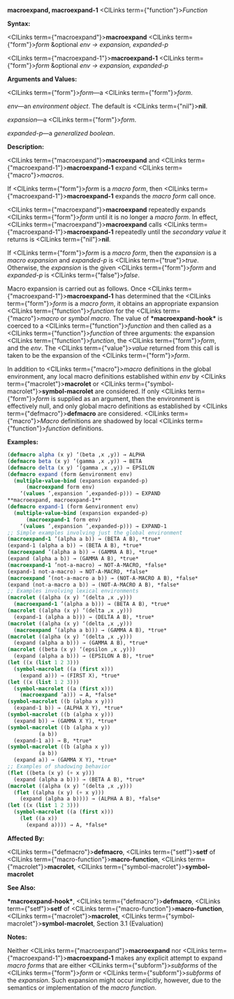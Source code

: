 **macroexpand, macroexpand-1** <ClLinks  term={"function"}><i>Function</i></ClLinks> 



**Syntax:** 



<ClLinks  term={"macroexpand"}><b>macroexpand</b></ClLinks> <ClLinks  term={"form"}><i>form</i></ClLinks> &amp;optional *env → expansion, expanded-p* 



<ClLinks  term={"macroexpand-1"}><b>macroexpand-1</b></ClLinks> <ClLinks  term={"form"}><i>form</i></ClLinks> &amp;optional *env → expansion, expanded-p* 



**Arguments and Values:** 



<ClLinks  term={"form"}><i>form</i></ClLinks>—a <ClLinks  term={"form"}><i>form</i></ClLinks>. 



*env*—an *environment object*. The default is <ClLinks  term={"nil"}><b>nil</b></ClLinks>. 



*expansion*—a <ClLinks  term={"form"}><i>form</i></ClLinks>. 



*expanded-p*—a *generalized boolean*. 



**Description:** 



<ClLinks  term={"macroexpand"}><b>macroexpand</b></ClLinks> and <ClLinks  term={"macroexpand-1"}><b>macroexpand-1</b></ClLinks> expand <ClLinks  term={"macro"}><i>macros</i></ClLinks>. 



If <ClLinks  term={"form"}><i>form</i></ClLinks> is a *macro form*, then <ClLinks  term={"macroexpand-1"}><b>macroexpand-1</b></ClLinks> expands the *macro form* call once. 



<ClLinks  term={"macroexpand"}><b>macroexpand</b></ClLinks> repeatedly expands <ClLinks  term={"form"}><i>form</i></ClLinks> until it is no longer a *macro form*. In effect, <ClLinks  term={"macroexpand"}><b>macroexpand</b></ClLinks> calls <ClLinks  term={"macroexpand-1"}><b>macroexpand-1</b></ClLinks> repeatedly until the *secondary value* it returns is <ClLinks  term={"nil"}><b>nil</b></ClLinks>. 



If <ClLinks  term={"form"}><i>form</i></ClLinks> is a *macro form*, then the *expansion* is a *macro expansion* and *expanded-p* is <ClLinks  term={"true"}><i>true</i></ClLinks>. Otherwise, the *expansion* is the given <ClLinks  term={"form"}><i>form</i></ClLinks> and *expanded-p* is <ClLinks  term={"false"}><i>false</i></ClLinks>. 



Macro expansion is carried out as follows. Once <ClLinks  term={"macroexpand-1"}><b>macroexpand-1</b></ClLinks> has determined that the <ClLinks  term={"form"}><i>form</i></ClLinks> is a *macro form*, it obtains an appropriate expansion <ClLinks  term={"function"}><i>function</i></ClLinks> for the <ClLinks  term={"macro"}><i>macro</i></ClLinks> or *symbol macro*. The value of **\*macroexpand-hook\*** is coerced to a <ClLinks  term={"function"}><i>function</i></ClLinks> and then called as a <ClLinks  term={"function"}><i>function</i></ClLinks> of three arguments: the expansion <ClLinks  term={"function"}><i>function</i></ClLinks>, the <ClLinks  term={"form"}><i>form</i></ClLinks>, and the *env*. The <ClLinks  term={"value"}><i>value</i></ClLinks> returned from this call is taken to be the expansion of the <ClLinks  term={"form"}><i>form</i></ClLinks>. 



In addition to <ClLinks  term={"macro"}><i>macro</i></ClLinks> definitions in the global environment, any local macro definitions established within *env* by <ClLinks  term={"macrolet"}><b>macrolet</b></ClLinks> or <ClLinks  term={"symbol-macrolet"}><b>symbol-macrolet</b></ClLinks> are considered. If only <ClLinks  term={"form"}><i>form</i></ClLinks> is supplied as an argument, then the environment is effectively null, and only global macro definitions as established by <ClLinks  term={"defmacro"}><b>defmacro</b></ClLinks> are considered. <ClLinks  term={"macro"}><i>Macro</i></ClLinks> definitions are shadowed by local <ClLinks  term={"function"}><i>function</i></ClLinks> definitions. 



**Examples:**
```lisp
(defmacro alpha (x y) ‘(beta ,x ,y)) → ALPHA 
(defmacro beta (x y) ‘(gamma ,x ,y)) → BETA 
(defmacro delta (x y) ‘(gamma ,x ,y)) → EPSILON 
(defmacro expand (form &environment env) 
  (multiple-value-bind (expansion expanded-p) 
      (macroexpand form env) 
    ‘(values ’,expansion ’,expanded-p))) → EXPAND  
**macroexpand, macroexpand-1** 
(defmacro expand-1 (form &environment env) 
  (multiple-value-bind (expansion expanded-p) 
      (macroexpand-1 form env) 
    ‘(values ’,expansion ’,expanded-p))) → EXPAND-1 
;; Simple examples involving just the global environment 
(macroexpand-1 ’(alpha a b)) → (BETA A B), *true* 
(expand-1 (alpha a b)) → (BETA A B), *true* 
(macroexpand ’(alpha a b)) → (GAMMA A B), *true* 
(expand (alpha a b)) → (GAMMA A B), *true* 
(macroexpand-1 ’not-a-macro) → NOT-A-MACRO, *false* 
(expand-1 not-a-macro) → NOT-A-MACRO, *false* 
(macroexpand ’(not-a-macro a b)) → (NOT-A-MACRO A B), *false* 
(expand (not-a-macro a b)) → (NOT-A-MACRO A B), *false* 
;; Examples involving lexical environments 
(macrolet ((alpha (x y) ‘(delta ,x ,y))) 
  (macroexpand-1 ’(alpha a b))) → (BETA A B), *true* 
(macrolet ((alpha (x y) ‘(delta ,x ,y))) 
  (expand-1 (alpha a b))) → (DELTA A B), *true* 
(macrolet ((alpha (x y) ‘(delta ,x ,y))) 
  (macroexpand ’(alpha a b))) → (GAMMA A B), *true* 
(macrolet ((alpha (x y) ‘(delta ,x ,y))) 
  (expand (alpha a b))) → (GAMMA A B), *true* 
(macrolet ((beta (x y) ‘(epsilon ,x ,y))) 
  (expand (alpha a b))) → (EPSILON A B), *true* 
(let ((x (list 1 2 3))) 
  (symbol-macrolet ((a (first x))) 
    (expand a))) → (FIRST X), *true* 
(let ((x (list 1 2 3))) 
  (symbol-macrolet ((a (first x))) 
    (macroexpand ’a))) → A, *false* 
(symbol-macrolet ((b (alpha x y))) 
  (expand-1 b)) → (ALPHA X Y), *true* 
(symbol-macrolet ((b (alpha x y))) 
  (expand b)) → (GAMMA X Y), *true* 
(symbol-macrolet ((b (alpha x y)) 
		  (a b)) 
  (expand-1 a)) → B, *true* 
(symbol-macrolet ((b (alpha x y)) 
		  (a b)) 
  (expand a)) → (GAMMA X Y), *true*  
;; Examples of shadowing behavior 
(flet ((beta (x y) (+ x y))) 
  (expand (alpha a b))) → (BETA A B), *true* 
(macrolet ((alpha (x y) ‘(delta ,x ,y))) 
  (flet ((alpha (x y) (+ x y))) 
    (expand (alpha a b)))) → (ALPHA A B), *false* 
(let ((x (list 1 2 3))) 
  (symbol-macrolet ((a (first x))) 
    (let ((a x)) 
      (expand a)))) → A, *false* 
```
**Affected By:** 



<ClLinks  term={"defmacro"}><b>defmacro</b></ClLinks>, <ClLinks  term={"setf"}><b>setf</b></ClLinks> of <ClLinks  term={"macro-function"}><b>macro-function</b></ClLinks>, <ClLinks  term={"macrolet"}><b>macrolet</b></ClLinks>, <ClLinks  term={"symbol-macrolet"}><b>symbol-macrolet</b></ClLinks> 



**See Also:** 



**\*macroexpand-hook\***, <ClLinks  term={"defmacro"}><b>defmacro</b></ClLinks>, <ClLinks  term={"setf"}><b>setf</b></ClLinks> of <ClLinks  term={"macro-function"}><b>macro-function</b></ClLinks>, <ClLinks  term={"macrolet"}><b>macrolet</b></ClLinks>, <ClLinks  term={"symbol-macrolet"}><b>symbol-macrolet</b></ClLinks>, Section 3.1 (Evaluation) 



**Notes:** 



Neither <ClLinks  term={"macroexpand"}><b>macroexpand</b></ClLinks> nor <ClLinks  term={"macroexpand-1"}><b>macroexpand-1</b></ClLinks> makes any explicit attempt to expand *macro forms* that are either <ClLinks  term={"subform"}><i>subforms</i></ClLinks> of the <ClLinks  term={"form"}><i>form</i></ClLinks> or <ClLinks  term={"subform"}><i>subforms</i></ClLinks> of the *expansion*. Such expansion might occur implicitly, however, due to the semantics or implementation of the *macro function*. 



